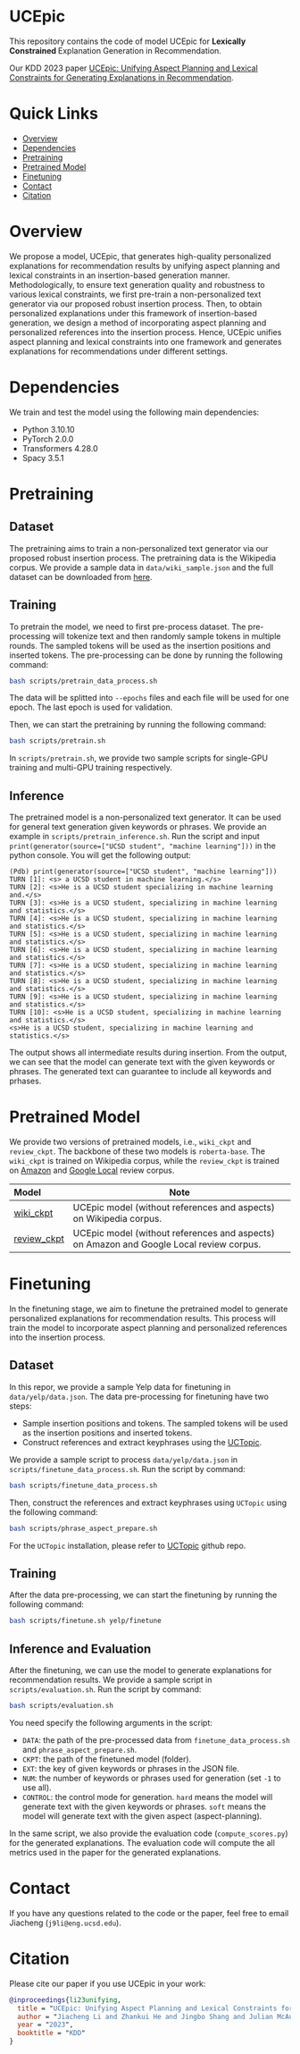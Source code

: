 # UCEpic

This repository contains the code of model UCEpic for <strong> Lexically Constrained </strong> Explanation Generation in Recommendation.

Our KDD 2023 paper [UCEpic: Unifying Aspect Planning and Lexical Constraints for Generating Explanations in Recommendation](https://arxiv.org/abs/2209.13885).

# Quick Links

  - [Overview](#overview)
  - [Dependencies](#dependencies)
  - [Pretraining](#pretraining)
  - [Pretrained Model](#pretrained-model)
  - [Finetuning](#finetuning)
  - [Contact](#contact)
  - [Citation](#citation)

# Overview
We propose a model, UCEpic, that generates high-quality personalized explanations for recommendation results by unifying aspect planning and lexical constraints in
an insertion-based generation manner. Methodologically, to ensure text generation quality and robustness to various lexical constraints, we first pre-train a non-personalized text generator via our proposed robust insertion process. Then, to
obtain personalized explanations under this framework of insertion-based generation, we design a method of incorporating aspect planning and personalized references into the insertion process. Hence, UCEpic unifies aspect planning and lexical constraints into one framework and generates explanations for recommendations under different settings.

# Dependencies
We train and test the model using the following main dependencies:
- Python 3.10.10
- PyTorch 2.0.0
- Transformers 4.28.0
- Spacy 3.5.1

# Pretraining
## Dataset
The pretraining aims to train a non-personalized text generator via our proposed robust insertion process. The pretraining data is the Wikipedia corpus. We provide a sample data in ``data/wiki_sample.json`` and the full dataset can be downloaded from [here](https://drive.google.com/file/d/1fSnPJu_ewcx5gv7f26YDdI6RgWxwgLaI/view?usp=share_link).

## Training
To pretrain the model, we need to first pre-process dataset. The pre-processing will tokenize text and then randomly sample tokens in multiple rounds. The sampled tokens will be used as the insertion positions and inserted tokens. The pre-processing can be done by running the following command:
```bash
bash scripts/pretrain_data_process.sh
```
The data will be splitted into ``--epochs`` files and each file will be used for one epoch. The last epoch is used for validation.

Then, we can start the pretraining by running the following command:
```bash
bash scripts/pretrain.sh
```
In ``scripts/pretrain.sh``, we provide two sample scripts for single-GPU training and multi-GPU training respectively.

## Inference
The pretrained model is a non-personalized text generator. It can be used for general text generation given keywords or phrases. We provide an example in ``scripts/pretrain_inference.sh``. Run the script and input ``print(generator(source=["UCSD student", "machine learning"]))`` in the python console. You will get the following output:
```
(Pdb) print(generator(source=["UCSD student", "machine learning"]))
TURN [1]: <s> a UCSD student in machine learning.</s>
TURN [2]: <s>He is a UCSD student specializing in machine learning and.</s>
TURN [3]: <s>He is a UCSD student, specializing in machine learning and statistics.</s>
TURN [4]: <s>He is a UCSD student, specializing in machine learning and statistics.</s>
TURN [5]: <s>He is a UCSD student, specializing in machine learning and statistics.</s>
TURN [6]: <s>He is a UCSD student, specializing in machine learning and statistics.</s>
TURN [7]: <s>He is a UCSD student, specializing in machine learning and statistics.</s>
TURN [8]: <s>He is a UCSD student, specializing in machine learning and statistics.</s>
TURN [9]: <s>He is a UCSD student, specializing in machine learning and statistics.</s>
TURN [10]: <s>He is a UCSD student, specializing in machine learning and statistics.</s>
<s>He is a UCSD student, specializing in machine learning and statistics.</s>
```
The output shows all intermediate results during insertion. From the output, we can see that the model can generate text with the given keywords or phrases. The generated text can guarantee to include all keywords and prhases.


# Pretrained Model
We provide two versions of pretrained models, i.e., ``wiki_ckpt`` and ``review_ckpt``. The backbone of these two models is ``roberta-base``.
The ``wiki_ckpt`` is trained on Wikipedia corpus, while the ``review_ckpt`` is trained on [Amazon](https://cseweb.ucsd.edu/~jmcauley/datasets/amazon_v2/) and [Google Local](https://datarepo.eng.ucsd.edu/mcauley_group/gdrive/googlelocal/) review corpus.

|              Model              | Note|
|:-------------------------------|------|
|[wiki_ckpt](https://drive.google.com/file/d/1WcyqBnuk_tV8LvNaDTYrHQw-UKCigqH7/view?usp=share_link)| UCEpic model (without references and aspects) on Wikipedia corpus.|
|[review_ckpt](https://drive.google.com/file/d/1SFCHho7hJAV2m_kUxYEdT5A_Ge27JqdP/view?usp=share_link)| UCEpic model (without references and aspects) on Amazon and Google Local review corpus.|

# Finetuning
In the finetuning stage, we aim to finetune the pretrained model to generate personalized explanations for recommendation results. This process will train the model to incorporate aspect planning and personalized references into the insertion process. 

## Dataset
In this repor, we provide a sample Yelp data for finetuning in ``data/yelp/data.json``. The data pre-processing for finetuning have two steps:
- Sample insertion positions and tokens. The sampled tokens will be used as the insertion positions and inserted tokens.
- Construct references and extract keyphrases using the [UCTopic](https://github.com/JiachengLi1995/UCTopic).

We provide a sample script to process ``data/yelp/data.json`` in ``scripts/finetune_data_process.sh``. Run the script by command:
```bash
bash scripts/finetune_data_process.sh
```
Then, construct the references and extract keyphrases using ``UCTopic`` using the following command:
```bash
bash scripts/phrase_aspect_prepare.sh
```
For the ``UCTopic`` installation, please refer to [UCTopic](https://github.com/JiachengLi1995/UCTopic) github repo.

## Training
After the data pre-processing, we can start the finetuning by running the following command:
```bash
bash scripts/finetune.sh yelp/finetune
```

## Inference and Evaluation
After the finetuning, we can use the model to generate explanations for recommendation results. We provide a sample script in ``scripts/evaluation.sh``. Run the script by command:
```bash
bash scripts/evaluation.sh
```
You need specify the following arguments in the script:
- ``DATA``: the path of the pre-processed data from ``finetune_data_process.sh`` and ``phrase_aspect_prepare.sh``.
- ``CKPT``: the path of the finetuned model (folder).
- ``EXT``: the key of given keywords or phrases in the JSON file.
- ``NUM``: the number of keywords or phrases used for generation (set ``-1`` to use all).
- ``CONTROL``: the control mode for generation. ``hard`` means the model will generate text with the given keywords or phrases. ``soft`` means the model will generate text with the given aspect (aspect-planning).

In the same script, we also provide the evaluation code (``compute_scores.py``) for the generated explanations. The evaluation code will compute the all metrics used in the paper for the generated explanations. 

# Contact
If you have any questions related to the code or the paper, feel free to email Jiacheng (`j9li@eng.ucsd.edu`).

# Citation

Please cite our paper if you use UCEpic in your work:

```bibtex
@inproceedings{li23unifying,
  title = "UCEpic: Unifying Aspect Planning and Lexical Constraints for Generating Explanations in Recommendation",
  author = "Jiacheng Li and Zhankui He and Jingbo Shang and Julian McAuley",
  year = "2023",
  booktitle = "KDD"
}
```